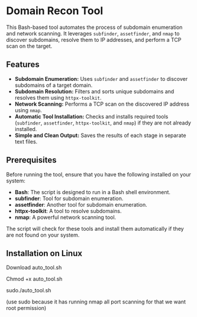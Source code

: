 # Domain Recon Tool

This Bash-based tool automates the process of subdomain enumeration and network scanning. It leverages `subfinder`, `assetfinder`, and `nmap` to discover subdomains, resolve them to IP addresses, and perform a TCP scan on the target.

## Features

- **Subdomain Enumeration:** Uses `subfinder` and `assetfinder` to discover subdomains of a target domain.
- **Subdomain Resolution:** Filters and sorts unique subdomains and resolves them using `httpx-toolkit`.
- **Network Scanning:** Performs a TCP scan on the discovered IP address using `nmap`.
- **Automatic Tool Installation:** Checks and installs required tools (`subfinder`, `assetfinder`, `httpx-toolkit`, and `nmap`) if they are not already installed.
- **Simple and Clean Output:** Saves the results of each stage in separate text files.

## Prerequisites

Before running the tool, ensure that you have the following installed on your system:

- **Bash**: The script is designed to run in a Bash shell environment.
- **subfinder**: Tool for subdomain enumeration.
- **assetfinder**: Another tool for subdomain enumeration.
- **httpx-toolkit**: A tool to resolve subdomains.
- **nmap**: A powerful network scanning tool.

The script will check for these tools and install them automatically if they are not found on your system.

## Installation on Linux

Download auto_tool.sh

Chmod +x auto_tool.sh

sudo./auto_tool.sh

(use sudo because it has running nmap all port scanning for that we want root permission)

